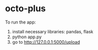# octo-plus

To run the app:
1) install necessary libraries: pandas, flask
2) python app.py
3) go to http://127.0.0.1:5000/upload
